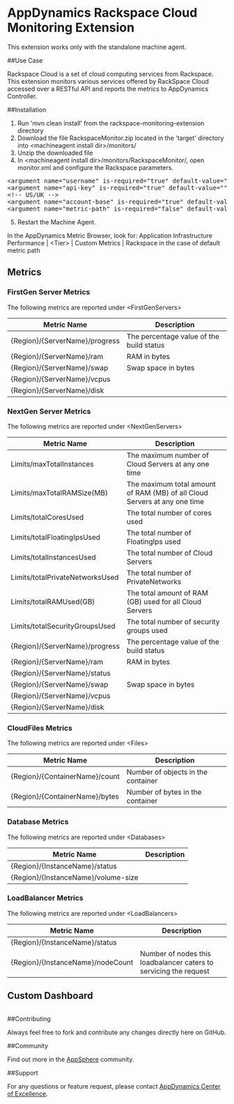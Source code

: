 # AppDynamics Rackspace Cloud Monitoring Extension

This extension works only with the standalone machine agent.

##Use Case

Rackspace Cloud is a set of cloud computing services from Rackspace. This extension monitors various services offered by RackSpace Cloud accessed over a RESTful API and reports the metrics to AppDynamics Controller.


##Installation

1. Run 'mvn clean install' from the rackspace-monitoring-extension directory
2. Download the file RackspaceMonitor.zip located in the 'target' directory into \<machineagent install dir\>/monitors/
3. Unzip the downloaded file
4. In \<machineagent install dir\>/monitors/RackspaceMonitor/, open monitor.xml and configure the Rackspace parameters.
<pre>
&lt;argument name="username" is-required="true" default-value="" /&gt;
&lt;argument name="api-key" is-required="true" default-value="" /&gt;
&lt;!-- US/UK --&gt;
&lt;argument name="account-base" is-required="true" default-value="US" /&gt;
&lt;argument name="metric-path" is-required="false" default-value="" /&gt;
</pre>
5. Restart the Machine Agent.

In the AppDynamics Metric Browser, look for: Application Infrastructure Performance  | \<Tier\> | Custom Metrics | Rackspace in the case of default metric path


## Metrics

### FirstGen Server Metrics
The following metrics are reported under \<FirstGenServers\>

| Metric Name 			| Description |
|-------------------------------|-------------|
|{Region}/{ServerName}/progress	| The percentage value of the build status|
|{Region}/{ServerName}/ram	| RAM in bytes|
|{Region}/{ServerName}/swap	| Swap space in bytes|
|{Region}/{ServerName}/vcpus	| |
|{Region}/{ServerName}/disk	| |

### NextGen Server Metrics
The following metrics are reported under \<NextGenServers\>

| Metric Name 			| Description |
|-------------------------------|-------------|
|Limits/maxTotalInstances	| The maximum number of Cloud Servers at any one time|
|Limits/maxTotalRAMSize(MB)	| The maximum total amount of RAM (MB) of all Cloud Servers at any one time|
|Limits/totalCoresUsed		| The total number of cores used|
|Limits/totalFloatingIpsUsed	| The total number of FloatingIps used|
|Limits/totalInstancesUsed	| The total number of Cloud Servers|
|Limits/totalPrivateNetworksUsed| The total number of PrivateNetworks|
|Limits/totalRAMUsed(GB)	| The total amount of RAM (GB) used for all Cloud Servers|
|Limits/totalSecurityGroupsUsed	| The total number of security groups used|
|{Region}/{ServerName}/progress	| The percentage value of the build status|
|{Region}/{ServerName}/ram	| RAM in bytes|
|{Region}/{ServerName}/status	||
|{Region}/{ServerName}/swap	| Swap space in bytes|
|{Region}/{ServerName}/vcpus	| |
|{Region}/{ServerName}/disk	| |

### CloudFiles Metrics
The following metrics are reported under \<Files\>

| Metric Name 			| Description |
|-------------------------------|-------------|
|{Region}/{ContainerName}/count	| Number of objects in the container|
|{Region}/{ContainerName}/bytes	| Number of bytes in the container|

### Database Metrics
The following metrics are reported under \<Databases\>

| Metric Name 			| Description |
|-------------------------------|-------------|
|{Region}/{InstanceName}/status	| |
|{Region}/{InstanceName}/volume-size| |

### LoadBalancer Metrics
The following metrics are reported under \<LoadBalancers\>

| Metric Name 			| Description |
|-------------------------------|-------------|
|{Region}/{InstanceName}/status	| |
|{Region}/{InstanceName}/nodeCount| Number of nodes this loadbalancer caters to servicing the request|

## Custom Dashboard
![]()

##Contributing

Always feel free to fork and contribute any changes directly here on GitHub.

##Community

Find out more in the [AppSphere]() community.

##Support

For any questions or feature request, please contact [AppDynamics Center of Excellence](mailto:help@appdynamics.com).


